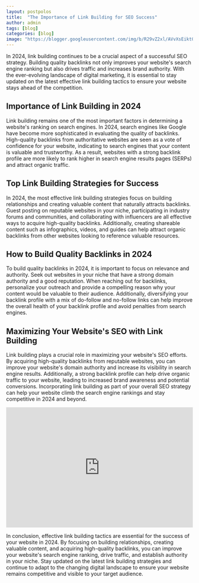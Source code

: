 ```yaml
---
layout: postpolos
title:  "The Importance of Link Building for SEO Success"
author: admin
tags: [blog]
categories: [blog]
image: "https://blogger.googleusercontent.com/img/b/R29vZ2xl/AVvXsEikt0ruXuqar9jbyWmIJzMfsQpOOMbXZv5zIpkn4su2t2yIRzUUlaSiPrShVGYL9yuvCFgbVcsC3MIn9em1PVrEDIQvy5S6KDqTsxnOL1aiFDTL0DmCZ4xJnMlOy6iK6iecNCGg2k6w_zrZ9LP2CCdmSyZ8MmxP-_HnrjvL7ipj0bkA4-CObVaOkNT1_UfX/s1600/20240420_093210.jpg"
---
```



<p>In 2024, link building continues to be a crucial aspect of a successful SEO strategy. Building quality backlinks not only improves your website's search engine ranking but also drives traffic and increases brand authority. With the ever-evolving landscape of digital marketing, it is essential to stay updated on the latest effective link building tactics to ensure your website stays ahead of the competition.</p>
<h2>Importance of Link Building in 2024</h2>
<p>Link building remains one of the most important factors in determining a website's ranking on search engines. In 2024, search engines like Google have become more sophisticated in evaluating the quality of backlinks. High-quality backlinks from authoritative websites are seen as a vote of confidence for your website, indicating to search engines that your content is valuable and trustworthy. As a result, websites with a strong backlink profile are more likely to rank higher in search engine results pages (SERPs) and attract organic traffic.</p>
<h2>Top Link Building Strategies for Success</h2>
<p>In 2024, the most effective link building strategies focus on building relationships and creating valuable content that naturally attracts backlinks. Guest posting on reputable websites in your niche, participating in industry forums and communities, and collaborating with influencers are all effective ways to acquire high-quality backlinks. Additionally, creating shareable content such as infographics, videos, and guides can help attract organic backlinks from other websites looking to reference valuable resources.</p>
<h2>How to Build Quality Backlinks in 2024</h2>
<p>To build quality backlinks in 2024, it is important to focus on relevance and authority. Seek out websites in your niche that have a strong domain authority and a good reputation. When reaching out for backlinks, personalize your outreach and provide a compelling reason why your content would be valuable to their audience. Additionally, diversifying your backlink profile with a mix of do-follow and no-follow links can help improve the overall health of your backlink profile and avoid penalties from search engines.</p>
<h2>Maximizing Your Website's SEO with Link Building</h2>
<p>Link building plays a crucial role in maximizing your website's SEO efforts. By acquiring high-quality backlinks from reputable websites, you can improve your website's domain authority and increase its visibility in search engine results. Additionally, a strong backlink profile can help drive organic traffic to your website, leading to increased brand awareness and potential conversions. Incorporating link building as part of your overall SEO strategy can help your website climb the search engine rankings and stay competitive in 2024 and beyond.</p>
<iframe width="100%" height="324px" src="https://www.youtube.com/embed/LEavXA9swCM" title="The Importance of Link Building for SEO Success" frameborder="0" allow="accelerometer; autoplay; clipboard-write; encrypted-media; gyroscope; picture-in-picture; web-share" referrerpolicy="strict-origin-when-cross-origin" allowfullscreen=""></iframe>
<p>In conclusion, effective link building tactics are essential for the success of your website in 2024. By focusing on building relationships, creating valuable content, and acquiring high-quality backlinks, you can improve your website's search engine ranking, drive traffic, and establish authority in your niche. Stay updated on the latest link building strategies and continue to adapt to the changing digital landscape to ensure your website remains competitive and visible to your target audience.</p>


